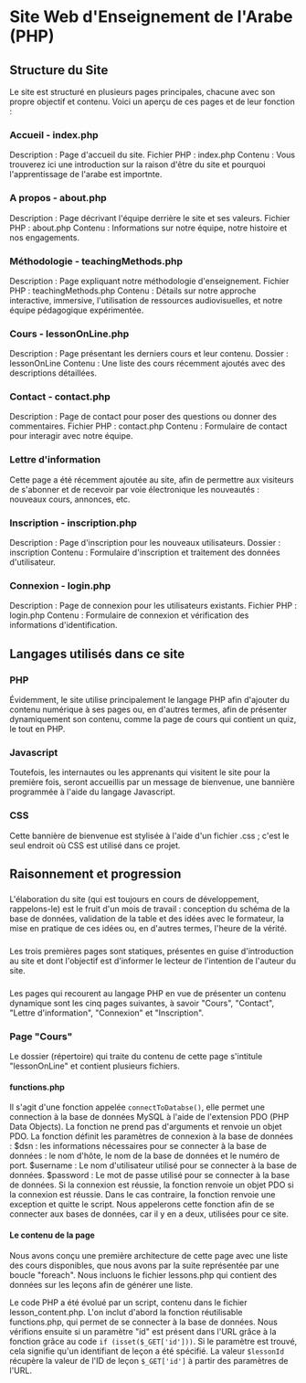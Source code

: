 # Site Web d'Enseignement de l'Arabe (PHP)

## Structure du Site

Le site est structuré en plusieurs pages principales, chacune avec son propre objectif et contenu. Voici un aperçu de ces pages et de leur fonction :

### Accueil - index.php

Description : Page d'accueil du site.
Fichier PHP : index.php
Contenu : Vous trouverez ici une introduction sur la raison d'être du site et pourquoi l'apprentissage de l'arabe est importnte.

### A propos - about.php

Description : Page décrivant l'équipe derrière le site et ses valeurs.
Fichier PHP : about.php
Contenu : Informations sur notre équipe, notre histoire et nos engagements.

### Méthodologie - teachingMethods.php

Description : Page expliquant notre méthodologie d'enseignement.
Fichier PHP : teachingMethods.php
Contenu : Détails sur notre approche interactive, immersive, l'utilisation de ressources audiovisuelles, et notre équipe pédagogique expérimentée.

### Cours - lessonOnLine.php

Description : Page présentant les derniers cours et leur contenu.
Dossier : lessonOnLine
Contenu : Une liste des cours récemment ajoutés avec des descriptions détaillées.

### Contact - contact.php

Description : Page de contact pour poser des questions ou donner des commentaires.
Fichier PHP : contact.php
Contenu : Formulaire de contact pour interagir avec notre équipe.

### Lettre d'information

Cette page a été récemment ajoutée au site, afin de permettre aux visiteurs de s'abonner et de recevoir par voie électronique les nouveautés : nouveaux cours, annonces, etc.

### Inscription - inscription.php

Description : Page d'inscription pour les nouveaux utilisateurs.
Dossier : inscription
Contenu : Formulaire d'inscription et traitement des données d'utilisateur.

### Connexion - login.php

Description : Page de connexion pour les utilisateurs existants.
Fichier PHP : login.php
Contenu : Formulaire de connexion et vérification des informations d'identification.

## Langages utilisés dans ce site

### PHP 

Évidemment, le site utilise principalement le langage PHP afin d'ajouter du contenu numérique 
à ses pages ou, en d'autres termes, afin de présenter dynamiquement son contenu, comme la page de cours
qui contient un quiz, le tout en PHP.

### Javascript

Toutefois, les internautes ou les apprenants qui visitent le site pour la première fois, seront accueillis 
par un message de bienvenue, une bannière programmée à l'aide du langage Javascript.

### CSS

Cette bannière de bienvenue est stylisée à l'aide d'un fichier .css ; c'est le seul endroit où CSS
est utilisé dans ce projet. 

## Raisonnement et progression

### 
L'élaboration du site (qui est toujours en cours de développement, rappelons-le) est le fruit
d'un mois de travail : conception du schéma de la base de données, validation de la table et des idées
avec le formateur, la mise en pratique de ces idées ou, en d'autres termes, l'heure de la vérité.
###
Les trois premières pages sont statiques, présentes en guise d'introduction au site et dont l'objectif 
est d'informer le lecteur de l'intention de l'auteur du site.
###
Les pages qui recourent au langage PHP en vue de présenter un contenu dynamique sont les cinq 
pages suivantes, à savoir "Cours", "Contact", "Lettre d'information", "Connexion" et "Inscription".

### Page "Cours"

Le dossier (répertoire) qui traite du contenu de cette page s'intitule "lessonOnLine" et
contient plusieurs fichiers.

#### functions.php
Il s'agit d'une fonction appelée `connectToDatabse()`, elle permet une connection à la base de données MySQL à l'aide de l'extension PDO (PHP Data Objects). La fonction ne prend pas d'arguments et renvoie un objet PDO.
La fonction définit les paramètres de connexion à la base de données :
$dsn : les informations nécessaires pour se connecter à la base de données : le nom d'hôte, le nom de la base de données et le numéro de port.
$username : Le nom d'utilisateur utilisé pour se connecter à la base de données.
$password : Le mot de passe utilisé pour se connecter à la base de données.
Si la connexion est réussie, la fonction renvoie un objet PDO si la connexion est réussie. Dans le cas contraire, la fonction renvoie une exception et quitte le script.
Nous appelerons cette fonction afin de se connecter aux bases de données, car il y en a deux, utilisées 
pour ce site.

#### Le contenu de la page

Nous avons conçu une première architecture de cette page avec une liste des cours disponibles,
que nous avons par la suite représentée par une boucle "foreach". Nous incluons le fichier lessons.php qui contient des données sur les leçons afin de générer une liste.

Le code PHP a été évolué par un script, contenu dans le fichier lesson_content.php. L'on inclut d'abord
la fonction réutilisable functions.php, qui permet de se connecter à la base de données. 
Nous vérifions ensuite si un paramètre "id" est présent dans l'URL grâce à la fonction grâce au code `if (isset($_GET['id']))`. Si le paramètre est trouvé, cela signifie qu'un identifiant de leçon a été spécifié.
La valeur `$lessonId` récupère la valeur de l'ID de leçon `$_GET['id']` à partir des paramètres de l'URL.







